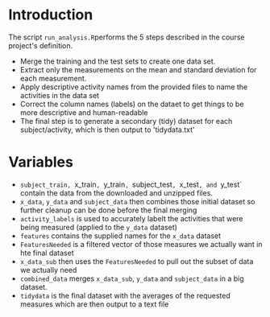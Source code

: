 # Introduction

The script `run_analysis.R`performs the 5 steps described in the course project's definition.

* Merge the training and the test sets to create one data set.
* Extract only the measurements on the mean and standard deviation for each measurement. 
* Apply descriptive activity names from the provided files to name the activities in the data set
* Correct the column names (labels) on the dataet to get things to be more descriptive and human-readable
* The final step is to generate a secondary (tidy) dataset for each subject/activity, which is then output to 'tidydata.txt'

# Variables

* `subject_train, `x_train`, `y_train`, `subject_test`, `x_test`, and `y_test` contain the data from the downloaded and unzipped files.
* `x_data`, `y_data` and `subject_data` then combines those initial dataset so further cleanup can be done before the final merging
* `activity_labels` is used to accurately labelt the activities that were being measured (applied to the `y_data` dataset)
* `features` contains the supplied names for the `x_data` dataset
* `FeaturesNeeded` is a filtered vector of those measures we actually want in hte final dataset
* `x_data_sub` then uses the `FeaturesNeeded` to pull out the subset of data we actually need
* `combined_data` merges `x_data_sub`, `y_data` and `subject_data` in a big dataset.
* `tidydata` is the final dataset with the averages of the requested measures which are then output to a text file